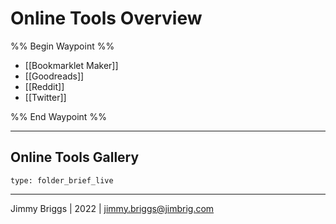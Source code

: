 # Online Tools Overview

%% Begin Waypoint %%
- [[Bookmarklet Maker]]
- [[Goodreads]]
- [[Reddit]]
- [[Twitter]]

%% End Waypoint %%

---

## Online Tools Gallery

````ccard
type: folder_brief_live
````

---

Jimmy Briggs | 2022 | <jimmy.briggs@jimbrig.com>

